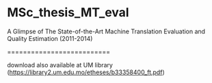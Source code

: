 # MSc_thesis_MT_eval
A Glimpse of The State-of-the-Art Machine Translation Evaluation and Quality Estimation (2011-2014)

==========================

download also available at UM library (https://library2.um.edu.mo/etheses/b33358400_ft.pdf)
